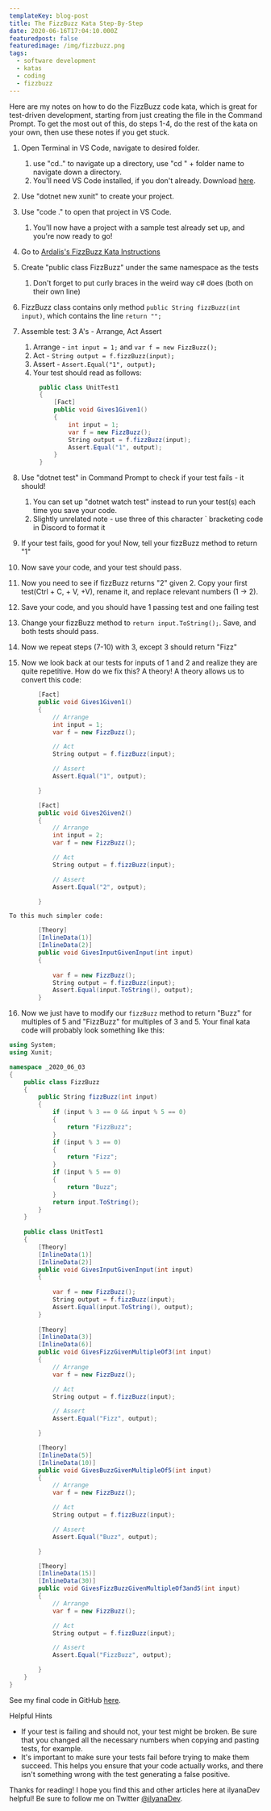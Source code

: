 ```yaml
---
templateKey: blog-post
title: The FizzBuzz Kata Step-By-Step
date: 2020-06-16T17:04:10.000Z
featuredpost: false
featuredimage: /img/fizzbuzz.png
tags:
  - software development
  - katas
  - coding
  - fizzbuzz
---
```


Here are my notes on how to do the FizzBuzz code kata, which is great for test-driven development, starting from just creating the file in the Command Prompt. To get the most out of this, do steps 1-4, do the rest of the kata on your own, then use these notes if you get stuck.

1. Open Terminal in VS Code, navigate to desired folder.
   1. use "cd.." to navigate up a directory, use  "cd " + folder name to navigate down a directory.
   2. You'll need VS Code installed, if you don't already. Download [here](https://code.visualstudio.com/).
2. Use "dotnet new xunit" to create your project.
3. Use "code ." to open that project in VS Code.
   1. You'll now have a project with a sample test already set up, and you're now ready to go!
4. Go to [Ardalis's FizzBuzz Kata Instructions](https://github.com/ardalis/kata-catalog/blob/master/katas/FizzBuzz.md)
5. Create "public class FizzBuzz" under the same namespace as the tests
   1. Don't forget to put curly braces in the weird way c# does (both on their own line)
6. FizzBuzz class contains only method `public String fizzBuzz(int input)`, which contains the line `return "";` 
7. Assemble test: 3 A's - Arrange, Act Assert
   1. Arrange - `int input = 1;` and `var f = new FizzBuzz();`
   2. Act - `String output = f.fizzBuzz(input);`
   3. Assert - `Assert.Equal("1", output);`
   4. Your test should read as follows:
   
   ```csharp
        public class UnitTest1
        {
            [Fact]
            public void Gives1Given1()
            {
                int input = 1;
                var f = new FizzBuzz();
                String output = f.fizzBuzz(input);
                Assert.Equal("1", output);
            }
        }
    ```

8. Use "dotnet test" in Command Prompt to check if your test fails - it should!
   1. You can set up "dotnet watch test" instead to run your test(s) each time you save your code.
   2. Slightly unrelated note - use three of this character ` bracketing code in Discord to format it
9.  If your test fails, good for you! Now, tell your fizzBuzz method to return "1"
10. Now save your code, and your test should pass.
11. Now you need to see if fizzBuzz returns "2" given 2. Copy your first test(Ctrl + C, + V, +V), rename it, and replace relevant numbers (1 -> 2). 
12. Save your code, and you should have 1 passing test and one failing test
13. Change your fizzBuzz method to `return input.ToString();`. Save, and both tests should pass.
14. Now we repeat steps (7-10) with 3, except 3 should return "Fizz"
15. Now we look back at our tests for inputs of 1 and 2 and realize they are quite repetitive. How do we fix this? A theory! A theory allows us to convert this code:

```csharp
        [Fact]
        public void Gives1Given1()
        {
            // Arrange
            int input = 1;
            var f = new FizzBuzz();

            // Act
            String output = f.fizzBuzz(input);

            // Assert
            Assert.Equal("1", output);

        }

        [Fact]
        public void Gives2Given2()
        {
            // Arrange
            int input = 2;
            var f = new FizzBuzz();

            // Act
            String output = f.fizzBuzz(input);

            // Assert
            Assert.Equal("2", output);

        }
```

    To this much simpler code:

```csharp
        [Theory]
        [InlineData(1)]
        [InlineData(2)]
        public void GivesInputGivenInput(int input)
        {
            
            var f = new FizzBuzz();
            String output = f.fizzBuzz(input);
            Assert.Equal(input.ToString(), output);
        }
```

16. Now we just have to modify our `fizzBuzz` method to return "Buzz" for multiples of 5 and "FizzBuzz" for multiples of 3 and 5. Your final kata code will probably look something like this:

```csharp
using System;
using Xunit;

namespace _2020_06_03
{
    public class FizzBuzz
    {
        public String fizzBuzz(int input) 
        {
            if (input % 3 == 0 && input % 5 == 0)
            {
                return "FizzBuzz";
            }
            if (input % 3 == 0) 
            {
                return "Fizz";
            }
            if (input % 5 == 0) 
            {
                return "Buzz";
            }
            return input.ToString();
        }
    }
    
    public class UnitTest1
    {
        [Theory]
        [InlineData(1)]
        [InlineData(2)]
        public void GivesInputGivenInput(int input)
        {
            
            var f = new FizzBuzz();
            String output = f.fizzBuzz(input);
            Assert.Equal(input.ToString(), output);
        }
        
        [Theory]
        [InlineData(3)]
        [InlineData(6)]
        public void GivesFizzGivenMultipleOf3(int input)
        {
            // Arrange
            var f = new FizzBuzz();

            // Act
            String output = f.fizzBuzz(input);

            // Assert
            Assert.Equal("Fizz", output);

        }

        [Theory]
        [InlineData(5)]
        [InlineData(10)]
        public void GivesBuzzGivenMultipleOf5(int input)
        {
            // Arrange
            var f = new FizzBuzz();

            // Act
            String output = f.fizzBuzz(input);

            // Assert
            Assert.Equal("Buzz", output);

        }

        [Theory]
        [InlineData(15)]
        [InlineData(30)]
        public void GivesFizzBuzzGivenMultipleOf3and5(int input)
        {
            // Arrange
            var f = new FizzBuzz();

            // Act
            String output = f.fizzBuzz(input);

            // Assert
            Assert.Equal("FizzBuzz", output);

        }
    }
}
```

 See my final code in GitHub [here](https://github.com/ilyanaDev/KataPractice/blob/master/FizzBuzz/2020-06-03/UnitTest1.cs).

Helpful Hints

* If your test is failing and should not, your test might be broken. Be sure that you changed all the necessary numbers when copying and pasting tests, for example.
* It's important to make sure your tests fail before trying to make them succeed. This helps you ensure that your code actually works, and there isn't something wrong with the test generating a false positive.

Thanks for reading! I hope you find this and other articles here at ilyanaDev helpful! Be sure to follow me on Twitter [@ilyanaDev](https://twitter.com/ilyanaDev).
